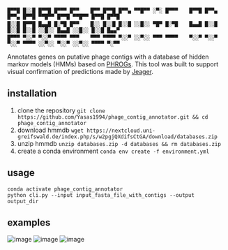 ```
█▀▀█ █░░█ █▀▀█ █▀▀▀ █▀▀ 　 █▀▀ █▀▀█ █▀▀▄ ▀▀█▀▀ ░▀░ █▀▀▀ 　 █▀▀█ █▀▀▄ █▀▀▄ █▀▀█ ▀▀█▀▀ █▀▀█ ▀▀█▀▀ █▀▀█ █▀▀█ 
█░░█ █▀▀█ █▄▄█ █░▀█ █▀▀ 　 █░░ █░░█ █░░█ ░░█░░ ▀█▀ █░▀█ 　 █▄▄█ █░░█ █░░█ █░░█ ░░█░░ █▄▄█ ░░█░░ █░░█ █▄▄▀ 
█▀▀▀ ▀░░▀ ▀░░▀ ▀▀▀▀ ▀▀▀ 　 ▀▀▀ ▀▀▀▀ ▀░░▀ ░░▀░░ ▀▀▀ ▀▀▀▀ 　 ▀░░▀ ▀░░▀ ▀░░▀ ▀▀▀▀ ░░▀░░ ▀░░▀ ░░▀░░ ▀▀▀▀ ▀░▀▀
```
Annotates genes on putative phage contigs with a database of hidden markov models (HMMs) based on [PHROGs](https://phrogs.lmge.uca.fr/). This tool was built to support visual confirmation of predictions made by [Jeager](https://github.com/Yasas1994/Jaeger).

## installation 

1) clone the repository ```git clone https://github.com/Yasas1994/phage_contig_annotator.git && cd phage_contig_annotator```
2) download hmmdb ```wget https://nextcloud.uni-greifswald.de/index.php/s/w2pgjQXdifsCtGA/download/databases.zip```
3) unzip hmmdb ```unzip databases.zip -d databases && rm databases.zip```
2) create a conda environment ```conda env create -f environment.yml```


## usage
```
conda activate phage_contig_annotator 
python cli.py --input input_fasta_file_with_contigs --output output_dir

```
## examples 
![image](https://user-images.githubusercontent.com/34155351/201523981-1f5f2fd0-5177-417e-aea0-752430c7eb80.png)
![image](https://user-images.githubusercontent.com/34155351/201524028-13f35b46-83fb-4c50-af81-3701ef992e48.png)
![image](https://user-images.githubusercontent.com/34155351/201524110-c4919fd4-aa34-449b-9ba1-7081a278d6af.png)
